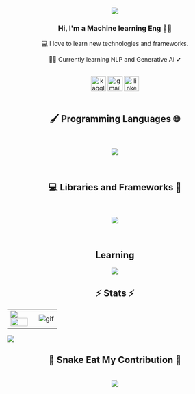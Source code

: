 <h1 align="center">
  <a href="#">
    <img src="https://readme-typing-svg.herokuapp.com/?lines=Hi+There!;My+name+is+Elvis+Estevez!;&center=true&size=30](https://readme-typing-svg.demolab.com?font=Fira+Code&pause=1000&color=36BCF7FF&repeat=false&width=435&lines=Hi+There!+;I'm+Zabih+ullah">
  </a>
</h1>

<h3 align="center">
  Hi, I'm a Machine learning Eng 👨‍💻 </h3>
  <p align="center">
  💻 I love to learn new technologies and frameworks. </p>
   <p align="center">
  🧑‍💼 Currently learning NLP and Generative Ai ✔ </p>
  <br>
  
<div align="center"> 
 <a href="https://www.kaggle.com/zabihullah18" target="_blank"><img src="https://img.shields.io/static/v1?message=kaggle&logo=kaggle&label=&color=7289DA&logoColor=white&labelColor=&style=for-the-badge" height="35" alt="kaggle logo" target="_blank"></a> 
  <a href="mailto:Zabihullah18381@gmail.com"> <img src="https://img.shields.io/static/v1?message=Gmail&logo=gmail&label=&color=D14836&logoColor=white&labelColor=&style=for-the-badge" height="35" alt="gmail logo" target="_blank"></a>
  <a href="https://www.linkedin.com/in/zabih-ullah/" target="_blank"><img src="https://img.shields.io/badge/-LinkedIn-%230077B5?style=for-the-badge&logo=linkedin&logoColor=white" height="35" alt="linkedin logo" target="_blank"></a> 
</div>

<br>

<h2 align="center">🖌️ Programming Languages 🌐</h2>
<br>
<p align="center">
  <a href="#">
    <img src="https://skillicons.dev/icons?i=python,java" /><br>
  </a>
</p>
<br>
<h2 align="center"> 💻 Libraries and Frameworks 🚀</h2>
<br>
<p align="center">
  <a href="#">
    <img src="https://skillicons.dev/icons?i=django,tensorflow,flask,spring" /><br>
  </a>
</p>
<br>
<h2 align="center">Learning</h2>
<p align="center">
  <a href="#">
    <img src="https://skillicons.dev/icons?i=python" />
  </a>
</p>
<h2 align="center">⚡ Stats ⚡</h2>


<table>
<tr>
  <td width="48%">
    <img src="https://github-readme-stats.vercel.app/api?&count_private=true&include_all_commits=true&username=Zabih-khan&custom_title=GitHub+Stats&show_icons=true&theme=radical" />
    <img src="https://github-readme-stats.vercel.app/api/top-langs/?username=Zabih-khan&layout=compact&theme=radical" width="100%" />
  </td>

  <td width="52%"><img alt="gif" align="right" src="https://raw.githubusercontent.com/ntclai/PictureForMyProject/main/giphy.gif"/></td>

</tr>
<table>
    <img src="https://komarev.com/ghpvc/?username=Zabih-khan&color=green&style=plastic" />
<div align="center">
<h2 align="center">🐍 Snake Eat My Contribution 🐍</h2>

  <br>
<picture>
  <source media="(prefers-color-scheme: dark)" srcset="https://raw.githubusercontent.com/Zabih-khan/Zabih-khan/output/github-contribution-grid-snake-dark.svg">
  <source media="(prefers-color-scheme: light)" srcset="https://raw.githubusercontent.com/platane/Zabih-khan/output/github-contribution-grid-snake.svg">
  <img src="https://user-images.githubusercontent.com/Zabih-khan/Zabih-khan/output/github-contribution-grid-snake.svg">
</picture>
  <br>
  <br>
  <br>
</div>

